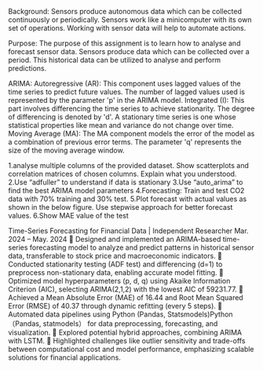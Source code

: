 Background:
Sensors produce autonomous data which can be collected continuously or periodically. Sensors work like a minicomputer with its own set of operations. Working with sensor data will help to automate actions. 

Purpose:
The purpose of this assignment is to learn how to analyse and forecast sensor data. Sensors produce data which can be collected over a period. This historical data can be utilized to analyse and perform predictions. 

ARIMA:
Autoregressive (AR): This component uses lagged values of the time series to predict future values. The number of lagged values used is represented by the parameter 'p' in the ARIMA model.
Integrated (I): This part involves differencing the time series to achieve stationarity. The degree of differencing is denoted by 'd'. A stationary time series is one whose statistical properties like mean and variance do not change over time.
Moving Average (MA): The MA component models the error of the model as a combination of previous error terms. The parameter 'q' represents the size of the moving average window.


1.analyse multiple columns of the provided dataset. Show scatterplots and correlation matrices of chosen columns. Explain what you understood.
2.Use “adfuller” to understand if  data is stationary
3.Use “auto_arima” to find the best ARIMA model parameters
4.Forecasting: Train and test CO2 data with 70% training and 30% test. 
5.Plot forecast with actual values as shown in the below figure. Use stepwise approach for better forecast values.
6.Show MAE value of the test



Time-Series Forecasting for Financial Data | Independent Researcher                                                                                  Mar. 2024 – May. 2024
 Designed and implemented an ARIMA-based time-series forecasting model to analyze and predict patterns in historical sensor data, transferable to stock price and macroeconomic indicators.
 Conducted stationarity testing  (ADF test) and differencing (d=1) to preprocess non-stationary data, enabling accurate model fitting.
 Optimized model hyperparameters (p, d, q) using Akaike Information Criterion (AIC), selecting ARIMA(2,1,2) with the lowest AIC of 59231.77.
 Achieved a Mean Absolute Error (MAE) of 16.44 and Root Mean Squared Error (RMSE) of 40.37 through dynamic refitting (every 5 steps).
 Automated data pipelines using Python (Pandas, Statsmodels)Python （Pandas, statmodels） for data preprocessing, forecasting, and visualization.
 Explored potential hybrid approaches, combining ARIMA with LSTM.
 Highlighted challenges like outlier sensitivity  and trade-offs between computational cost and model performance, emphasizing scalable solutions for financial applications.
